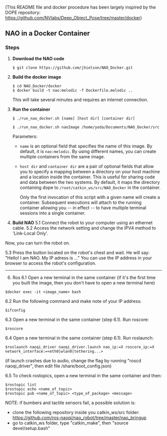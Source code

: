 (This README file and docker procedure has been largely inspired by the DOPE repository: https://github.com/NVlabs/Deep_Object_Pose/tree/master/docker)

## NAO in a Docker Container

### Steps

1. **Download the NAO code**
   ```
   $ git clone https://github.com/jhielson/NAO_Docker.git
   ```

2. **Build the docker image**
   ```
   $ cd NAO_Docker/docker
   $ docker build -t nao:melodic -f Dockerfile.melodic ..
   ```
   This will take several minutes and requires an internet connection.

3. **Run the container**
   ```
   $ ./run_nao_docker.sh [name] [host dir] [container dir]
   ```
   ```
   $ ./run_nao_docker.sh naoImage /home/yoda/Documents/NAO_Docker/src
   ```
   Parameters:
   - `name` is an optional field that specifies the name of this image. By default, it is `nao:melodic`.  By using different names, you can create multiple containers from the same image.
   - `host dir` and `container dir` are a pair of optional fields that allow you to specify a mapping between a directory on your host machine and a location inside the container.  This is useful for sharing code and data between the two systems.  By default, it maps the directory containing dope to `/root/catkin_ws/src/NAO_Docker` in the container.

      Only the first invocation of this script with a given name will create a container. Subsequent executions will attach to the running container allowing you -- in effect -- to have multiple terminal sessions into a single container.

5. **Build NAO**
5.1 Connect the robot to your computer using an ethernet cable. 
5.2 Access the network setting and change the IPV4 method to 'Link-Local Only'.

Now, you can turn the robot on. 

5.3 Press the button located on the robot's chest and wait. He will say:
"Hello! I am NAO. My IP adress is ..."
You can use the IP address in your browser to access the robot's configuration. 

---

6. Ros
6.1 Open a new terminal in the same container (if it's the first time you built the image, then you don't have to open a new terminal here)
```
$docker exec -it <image_name> bash
```

6.2 Run the following command and make note of your IP address:
```
$ifconfig
```
6.3 Open a new terminal in the same container (step 6.1). Run roscore:
```
$roscore 
```
6.4 Open a new terminal in the same container (step 6.1). Run roslaunch:
```
$roslaunch naoqi_driver naoqi_driver.launch nao_ip:=X roscore_ip:=X network_interface:=<eth0|wlan0|tethering...>
```
(if launch crashes due to audio, change the flag by running "roscd naoqi_driver", then edit file /share/boot_config.json)

6.5 To check rostopics, open a new terminal in the same container and then:
```
$rostopic list
$rostopic echo <name_of_topic>
$rostopic pub <name_of_topic> <type_of_package> <message>
```

NOTE: if bumbers and tactile sensors fail, a possible solution is:
- clone the following repository inside you catkin_ws/src folder: https://github.com/ros-naoqi/nao_robot/tree/master/nao_bringup
- go to catkin_ws folder, type "catkin_make", then "source devel/setup.bash"
